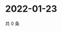 # 2022-01-23

共 0 条

<!-- BEGIN WEIBO -->
<!-- 最后更新时间 Sun Jan 23 2022 16:13:16 GMT+0800 (China Standard Time) -->

<!-- END WEIBO -->
